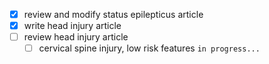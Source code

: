 - [x] review and modify status epilepticus article
- [x] write head injury article
- [ ] review head injury article
  - [ ] cervical spine injury, low risk features `in progress...`
